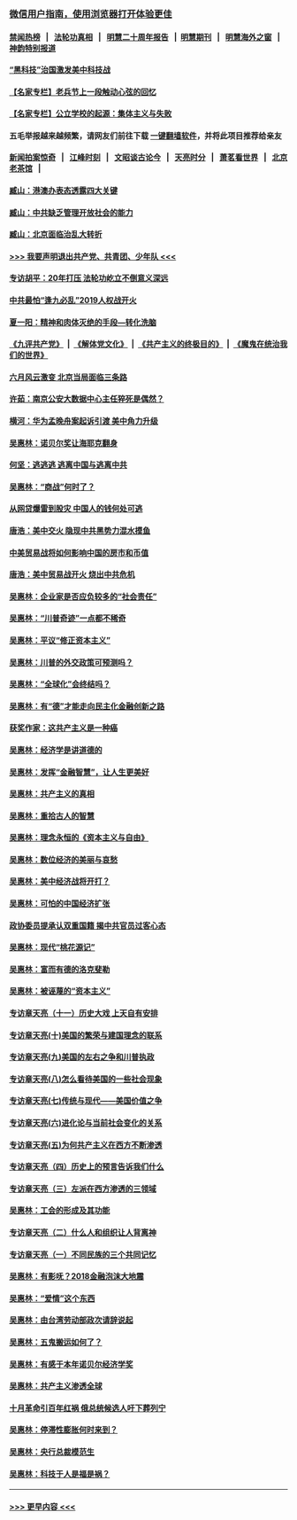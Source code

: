 ### [微信用户指南，使用浏览器打开体验更佳](https://github.com/gfw-breaker/banned-news1/blob/master/indexes/wechat-guide.md?t=0)
#### [禁闻热榜](热点新闻.md?t=0)  &nbsp;&nbsp;|&nbsp;&nbsp; [法轮功真相](https://github.com/gfw-breaker/truth/blob/master/README.md?t=0) &nbsp;&nbsp;|&nbsp;&nbsp; [明慧二十周年报告](https://github.com/gfw-breaker/mh-reports/blob/master/README.md?t=0) &nbsp;&nbsp;|&nbsp;&nbsp;[明慧期刊](https://github.com/gfw-breaker/mh-qikan) &nbsp;&nbsp;|&nbsp;&nbsp; [明慧海外之窗](https://github.com/gfw-breaker/mh-news/blob/master/README.md?t=0) &nbsp;&nbsp;|&nbsp;&nbsp; [神韵特别报道](https://github.com/gfw-breaker/mh-news/blob/master/shenyun.md?t=0)
#### [“黑科技”治国激发美中科技战](../pages/nsc423/n11638056.md?t=02090055) 
#### [【名家专栏】老兵节上一段触动心弦的回忆](../pages/nsc423/n11646016.md?t=02090055) 
#### [【名家专栏】公立学校的起源：集体主义与失败](../pages/nsc423/n11601833.md?t=02090055) 
#### 五毛举报越来越频繁，请网友们前往下载 [一键翻墙软件](https://github.com/gfw-breaker/ssr-accounts)，并将此项目推荐给亲友
#### [新闻拍案惊奇](https://github.com/gfw-breaker/banned-news1/blob/master/pages/link4.md) &nbsp;&nbsp;|&nbsp;&nbsp; [江峰时刻](https://github.com/gfw-breaker/banned-news1/blob/master/pages/link4.md) &nbsp;&nbsp;|&nbsp;&nbsp; [文昭谈古论今](https://github.com/gfw-breaker/banned-news1/blob/master/pages/link4.md) &nbsp;&nbsp;|&nbsp;&nbsp; [天亮时分](https://github.com/gfw-breaker/banned-news1/blob/master/pages/link4.md) &nbsp;&nbsp;|&nbsp;&nbsp; [萧茗看世界](https://github.com/gfw-breaker/banned-news1/blob/master/pages/link4.md) &nbsp;&nbsp;|&nbsp;&nbsp; [北京老茶馆](https://github.com/gfw-breaker/banned-news1/blob/master/pages/link4.md) &nbsp;&nbsp;|&nbsp;&nbsp; 
#### [臧山：港澳办表态透露四大关键](../pages/nsc423/n11421628.md?t=02090055) 
#### [臧山：中共缺乏管理开放社会的能力](../pages/nsc423/n11407457.md?t=02090055) 
#### [臧山：北京面临治乱大转折](../pages/nsc423/n11406895.md?t=02090055) 
#### [>>> 我要声明退出共产党、共青团、少年队 <<<](https://github.com/begood0513/goodnews/blob/master/quit/letter.md) 
#### [专访胡平：20年打压 法轮功屹立不倒意义深远](../pages/nsc423/n11398800.md?t=02090055) 
#### [中共最怕“逢九必乱”2019人权战开火](../pages/nsc423/n11385248.md?t=02090055) 
#### [夏一阳：精神和肉体灭绝的手段—转化洗脑](../pages/nsc423/n11368250.md?t=02090055) 
#### [《九评共产党》](https://github.com/begood0513/9ping.md/blob/master/README.md) &nbsp;|&nbsp; [《解体党文化》](../../../../jtdwh.md/blob/master/README.md)  &nbsp;|&nbsp; [《共产主义的终极目的》](../../../../gczydzjmd.md/blob/master/README.md) &nbsp;|&nbsp; [《魔鬼在统治我们的世界》](../../../../mgztzwmdsj.md/blob/master/README.md) 
#### [六月风云激变 北京当局面临三条路](../pages/nsc423/n11313668.md?t=02090055) 
#### [许茹：南京公安大数据中心主任猝死是偶然？](../pages/nsc423/n11064744.md?t=02090055) 
#### [横河：华为孟晚舟案起诉引渡 美中角力升级](../pages/nsc423/n11027230.md?t=02090055) 
#### [吴惠林：诺贝尔奖让海耶克翻身](../pages/nsc423/n10890049.md?t=02090055) 
#### [何坚：逃逃逃 逃离中国与逃离中共](../pages/nsc423/n10592891.md?t=02090055) 
#### [吴惠林：“商战”何时了？](../pages/nsc423/n10573558.md?t=02090055) 
#### [从网贷爆雷到股灾 中国人的钱何处可逃](../pages/nsc423/n10572800.md?t=02090055) 
#### [唐浩：美中交火 隐现中共黑势力混水摸鱼](../pages/nsc423/n10544040.md?t=02090055) 
#### [中美贸易战将如何影响中国的房市和币值](../pages/nsc423/n10543697.md?t=02090055) 
#### [唐浩：美中贸易战开火 烧出中共危机](../pages/nsc423/n10540126.md?t=02090055) 
#### [吴惠林：企业家是否应负较多的“社会责任”](../pages/nsc423/n10535022.md?t=02090055) 
#### [吴惠林：“川普奇迹”一点都不稀奇](../pages/nsc423/n10512808.md?t=02090055) 
#### [吴惠林：平议“修正资本主义”](../pages/nsc423/n10495724.md?t=02090055) 
#### [吴惠林：川普的外交政策可预测吗？](../pages/nsc423/n10462387.md?t=02090055) 
#### [吴惠林：“全球化”会终结吗？](../pages/nsc423/n10452838.md?t=02090055) 
#### [吴惠林：有“德”才能走向民主化金融创新之路](../pages/nsc423/n10432292.md?t=02090055) 
#### [获奖作家：这共产主义是一种癌](../pages/nsc423/n10431541.md?t=02090055) 
#### [吴惠林：经济学是讲道德的](../pages/nsc423/n10398014.md?t=02090055) 
#### [吴惠林：发挥“金融智慧”，让人生更美好](../pages/nsc423/n10375019.md?t=02090055) 
#### [吴惠林：共产主义的真相](../pages/nsc423/n10351394.md?t=02090055) 
#### [吴惠林：重拾古人的智慧](../pages/nsc423/n10337691.md?t=02090055) 
#### [吴惠林：理念永恒的《资本主义与自由》](../pages/nsc423/n10316274.md?t=02090055) 
#### [吴惠林：数位经济的美丽与哀愁](../pages/nsc423/n10292946.md?t=02090055) 
#### [吴惠林：美中经济战将开打？](../pages/nsc423/n10258825.md?t=02090055) 
#### [吴惠林：可怕的中国经济扩张](../pages/nsc423/n10219147.md?t=02090055) 
#### [政协委员提承认双重国籍 揭中共官员过客心态](../pages/nsc423/n10208809.md?t=02090055) 
#### [吴惠林：现代“桃花源记”](../pages/nsc423/n10185234.md?t=02090055) 
#### [吴惠林：富而有德的洛克斐勒](../pages/nsc423/n10142264.md?t=02090055) 
#### [吴惠林：被诬蔑的“资本主义”](../pages/nsc423/n10124816.md?t=02090055) 
#### [专访章天亮（十一）历史大戏 上天自有安排](../pages/nsc423/n10094905.md?t=02090055) 
#### [专访章天亮(十)美国的繁荣与建国理念的联系](../pages/nsc423/n10094899.md?t=02090055) 
#### [专访章天亮(九)美国的左右之争和川普执政](../pages/nsc423/n10094889.md?t=02090055) 
#### [专访章天亮(八)怎么看待美国的一些社会现象](../pages/nsc423/n10094857.md?t=02090055) 
#### [专访章天亮(七)传统与现代——美国价值之争](../pages/nsc423/n10093140.md?t=02090055) 
#### [专访章天亮(六)进化论与当前社会变化的关系](../pages/nsc423/n10092036.md?t=02090055) 
#### [专访章天亮(五)为何共产主义在西方不断渗透](../pages/nsc423/n10083620.md?t=02090055) 
#### [专访章天亮（四）历史上的预言告诉我们什么](../pages/nsc423/n10083606.md?t=02090055) 
#### [专访章天亮（三）左派在西方渗透的三领域](../pages/nsc423/n10081115.md?t=02090055) 
#### [吴惠林：工会的形成及其功能](../pages/nsc423/n10080633.md?t=02090055) 
#### [专访章天亮（二）什么人和组织让人背离神](../pages/nsc423/n10076637.md?t=02090055) 
#### [专访章天亮（一）不同民族的三个共同记忆](../pages/nsc423/n10074188.md?t=02090055) 
#### [吴惠林：有影呒？2018金融泡沫大地震](../pages/nsc423/n10040534.md?t=02090055) 
#### [吴惠林：“爱情”这个东西](../pages/nsc423/n10019423.md?t=02090055) 
#### [吴惠林：由台湾劳动部政次请辞说起](../pages/nsc423/n9979679.md?t=02090055) 
#### [吴惠林：五鬼搬运如何了？](../pages/nsc423/n9925338.md?t=02090055) 
#### [吴惠林：有感于本年诺贝尔经济学奖](../pages/nsc423/n9871883.md?t=02090055) 
#### [吴惠林：共产主义渗透全球](../pages/nsc423/n9812748.md?t=02090055) 
#### [十月革命引百年红祸 俄总统候选人吁下葬列宁](../pages/nsc423/n9810182.md?t=02090055) 
#### [吴惠林：停滞性膨胀何时来到？](../pages/nsc423/n9764136.md?t=02090055) 
#### [吴惠林：央行总裁模范生](../pages/nsc423/n9728134.md?t=02090055) 
#### [吴惠林：科技于人是福是祸？](../pages/nsc423/n9672982.md?t=02090055) 

----
#### [ >>> 更早内容 <<< ](../indexes/nsc423-earlier.md)
